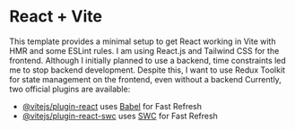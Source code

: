 # React + Vite

This template provides a minimal setup to get React working in Vite with HMR and some ESLint rules.
I am using React.js and Tailwind CSS for the frontend. Although I initially planned to use a backend, time constraints led me to stop backend development. Despite this, I want to use Redux Toolkit for state management on the frontend, even without a backend
Currently, two official plugins are available:

- [@vitejs/plugin-react](https://github.com/vitejs/vite-plugin-react/blob/main/packages/plugin-react/README.md) uses [Babel](https://babeljs.io/) for Fast Refresh
- [@vitejs/plugin-react-swc](https://github.com/vitejs/vite-plugin-react-swc) uses [SWC](https://swc.rs/) for Fast Refresh
